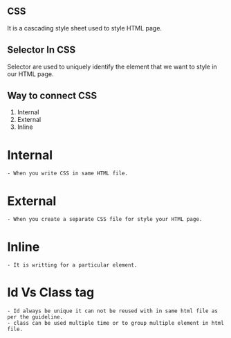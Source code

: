 ## CSS
It is a cascading style sheet used to style HTML page.

## Selector In CSS
Selector are used to uniquely identify the element that we want to style in our HTML page.


## Way to connect CSS
1. Internal
2. External
3. Inline


# Internal
    - When you write CSS in same HTML file.

# External
    - When you create a separate CSS file for style your HTML page.

# Inline
    - It is writting for a particular element.

# Id Vs Class tag
    - Id always be unique it can not be reused with in same html file as per the guideline.
    - class can be used multiple time or to group multiple element in html file.